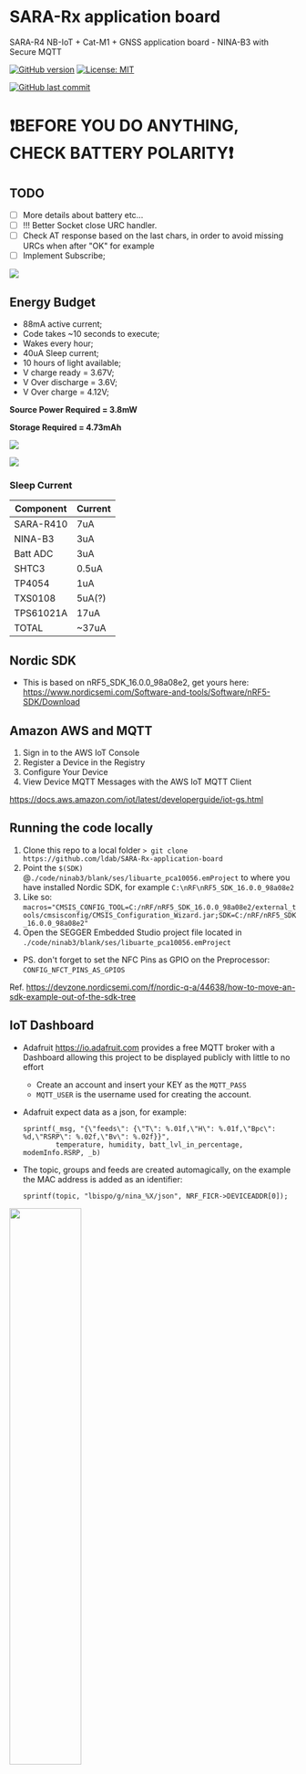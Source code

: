 # SARA-Rx application board

 SARA-R4 NB-IoT + Cat-M1 + GNSS application board - NINA-B3 with Secure MQTT

[![GitHub version](https://img.shields.io/github/release/ldab/SARA-Rx-application-board.svg)](https://github.com/ldab/SARA-Rx-application-board/releases/latest)
[![License: MIT](https://img.shields.io/badge/License-MIT-green.svg)](https://github.com/ldab/SARA-Rx-application-board/blob/master/LICENSE)

[![GitHub last commit](https://img.shields.io/github/last-commit/ldab/SARA-Rx-application-board.svg?style=social)](https://github.com/ldab/SARA-Rx-application-board)

# **:heavy_exclamation_mark:BEFORE YOU DO ANYTHING, CHECK BATTERY POLARITY:heavy_exclamation_mark:**

## TODO

- [ ] More details about battery etc...
- [ ] !!! Better Socket close URC handler.
- [ ] Check AT response based on the last chars, in order to avoid missing URCs when after "OK" for example
- [ ] Implement Subscribe;

![](./pics/mqtt_RTT-print.png)

## Energy Budget

* 88mA active current;
* Code takes ~10 seconds to execute;
* Wakes every hour;
* 40uA Sleep current;
* 10 hours of light available;
* V charge ready = 3.67V;
* V Over discharge = 3.6V;
* V Over charge = 4.12V;

**Source Power Required = 3.8mW**

**Storage Required = 4.73mAh**

![](./power_profile/exec_time.png)

![](./power_profile/power.png)

### Sleep Current

| Component 	| Current 	|
|-----------	|---------	|
| SARA-R410 	| 7uA     	|
| NINA-B3   	| 3uA     	|
| Batt ADC  	| 3uA     	|
| SHTC3     	| 0.5uA   	|
| TP4054    	| 1uA     	|
| TXS0108   	| 5uA(?)  	|
| TPS61021A  	| 17uA   	  |
| TOTAL     	| ~37uA   	|

## Nordic SDK

* This is based on nRF5_SDK_16.0.0_98a08e2, get yours here: https://www.nordicsemi.com/Software-and-tools/Software/nRF5-SDK/Download

## Amazon AWS and MQTT

1. Sign in to the AWS IoT Console
2. Register a Device in the Registry
3. Configure Your Device
4. View Device MQTT Messages with the AWS IoT MQTT Client

https://docs.aws.amazon.com/iot/latest/developerguide/iot-gs.html

## Running the code locally

1. Clone this repo to a local folder ```> git clone https://github.com/ldab/SARA-Rx-application-board```
2. Point the `$(SDK)` @`./code/ninab3/blank/ses/libuarte_pca10056.emProject` to where you have installed Nordic SDK, for example `C:\nRF\nRF5_SDK_16.0.0_98a08e2`
3. Like so: `macros="CMSIS_CONFIG_TOOL=C:/nRF/nRF5_SDK_16.0.0_98a08e2/external_tools/cmsisconfig/CMSIS_Configuration_Wizard.jar;SDK=C:/nRF/nRF5_SDK_16.0.0_98a08e2"`
4. Open the SEGGER Embedded Studio project file located in `./code/ninab3/blank/ses/libuarte_pca10056.emProject`

* PS. don't forget to set the NFC Pins as GPIO on the Preprocessor: `CONFIG_NFCT_PINS_AS_GPIOS`

Ref. https://devzone.nordicsemi.com/f/nordic-q-a/44638/how-to-move-an-sdk-example-out-of-the-sdk-tree

## IoT Dashboard

* Adafruit https://io.adafruit.com provides a free MQTT broker with a Dashboard allowing this project to be displayed publicly with little to no effort
  * Create an account and insert your KEY as the `MQTT_PASS`
  * `MQTT_USER` is the username used for creating the account.

* Adafruit expect data as a json, for example:

    ```
    sprintf(_msg, "{\"feeds\": {\"T\": %.01f,\"H\": %.01f,\"Bpc\": %d,\"RSRP\": %.02f,\"Bv\": %.02f}}",
            temperature, humidity, batt_lvl_in_percentage, modemInfo.RSRP, _b)
    ```

* The topic, groups and feeds are created automagically, on the example the MAC address is added as an identifier:

    ```
    sprintf(topic, "lbispo/g/nina_%X/json", NRF_FICR->DEVICEADDR[0]);
    ```

<img src="./pics/dashboard.png" width="50%"> 

https://io.adafruit.com/lbispo/dashboards/moree?kiosk=true

## Efficiency

<img src="./pics/effchart.png" width="75%"> 

## Schematic

[![Board Schematic](./pics/schematic.png)](./PCB/schematic.pdf)

## PCB

<img src="./pics/pcb.png" alt="3D PCB" width="50%"> 

## BOM

[![Board BOM](./pics/BOM.png)](./KiCad/BOM.csv)

## Enclosure

<img src="./pics/enclosure.png" alt="3D" width="50%"> 

## Kown issues, limintations

* MQTT Socket Implementaition can only **publish** QoS 0 messages.

## Thoughts or Improvements

* Use STATUS 2 of AEM10941 as last grasp;
* Control boost converter EN, in order to turn SARA Off;
  * Remove boost converter, as it does not boost a lot since Vbatt ON = 3.6V.
* SARA RESET Pin access;
* Use 101b AEM10941 Configuration in order to Vovdis = 3.0V givin extra ~20% battery (?).
* Open Drain 74LVC3G07 buffer on NINA LED, in order to avoid leakage.

## Credits

* [MQTTBox](http://workswithweb.com/mqttbox.html) for Windows in order to communicate with the broker and check messages;
* [CloudMQTT](https://www.cloudmqtt.com/) Free Cloud Broker;
* MQTT implementation inspired and based on [knolleary PubSub Client](https://github.com/knolleary/pubsubclient);
* AT Commands implementation inspired on [vshymanskyy TinyGSM](https://github.com/vshymanskyy/TinyGSM);
* GitHub Shields and Badges created with [Shields.io](https://github.com/badges/shields/);
